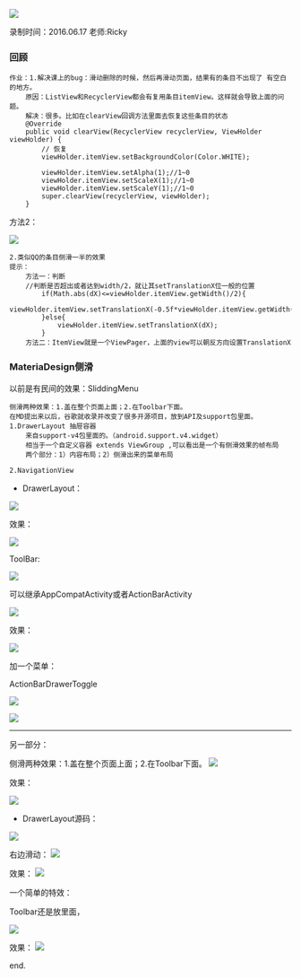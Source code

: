![](https://github.com/IvyZh/Android_Learning/blob/master/DN/UI/imgs/QQ%E6%88%AA%E5%9B%BE.png)

录制时间：2016.06.17
老师:Ricky


### 回顾

	作业：1.解决课上的bug：滑动删除的时候，然后再滑动页面，结果有的条目不出现了 有空白的地方。
		原因：ListView和RecyclerView都会有复用条目itemView。这样就会导致上面的问题。
		解决：很多。比如在clearView回调方法里面去恢复这些条目的状态
		@Override
		public void clearView(RecyclerView recyclerView, ViewHolder viewHolder) {
			// 恢复
			viewHolder.itemView.setBackgroundColor(Color.WHITE);
			
	 		viewHolder.itemView.setAlpha(1);//1~0
	 		viewHolder.itemView.setScaleX(1);//1~0
	 		viewHolder.itemView.setScaleY(1);//1~0
			super.clearView(recyclerView, viewHolder);
		}
	
方法2：

![](https://github.com/IvyZh/Android_Learning/blob/master/DN/UI/imgs/QQ%E6%88%AA%E5%9B%BE20170302153815.png)

	
	2.类似QQ的条目侧滑一半的效果
	提示：
		方法一：判断
		//判断是否超出或者达到width/2，就让其setTranslationX位一般的位置
			if(Math.abs(dX)<=viewHolder.itemView.getWidth()/2){
				viewHolder.itemView.setTranslationX(-0.5f*viewHolder.itemView.getWidth());
			}else{
				viewHolder.itemView.setTranslationX(dX);
			}
		方法二：ItemView就是一个ViewPager，上面的view可以朝反方向设置TranslationX



### MateriaDesign侧滑


以前是有民间的效果：SliddingMenu

	侧滑两种效果：1.盖在整个页面上面；2.在Toolbar下面。
	在MD提出来以后，谷歌就收录并改变了很多开源项目，放到API及support包里面。
	1.DrawerLayout 抽屉容器
		来自support-v4包里面的。（android.support.v4.widget）
		相当于一个自定义容器 extends ViewGroup ,可以看出是一个有侧滑效果的帧布局
		两个部分：1）内容布局；2）侧滑出来的菜单布局
	
	2.NavigationView


- DrawerLayout：

![](https://github.com/IvyZh/Android_Learning/blob/master/DN/UI/imgs/QQ%E6%88%AA%E5%9B%BE20170302162656.png)

效果：

![](https://github.com/IvyZh/Android_Learning/blob/master/DN/UI/imgs/QQ%E6%88%AA%E5%9B%BE20170302163533.png)

ToolBar:

![](https://github.com/IvyZh/Android_Learning/blob/master/DN/UI/imgs/QQ%E6%88%AA%E5%9B%BE20170302164653.png)

可以继承AppCompatActivity或者ActionBarActivity

![](https://github.com/IvyZh/Android_Learning/blob/master/DN/UI/imgs/QQ%E6%88%AA%E5%9B%BE20170302164829.png)

效果：

![](https://github.com/IvyZh/Android_Learning/blob/master/DN/UI/imgs/QQ%E6%88%AA%E5%9B%BE20170302164914.png)


加一个菜单：

ActionBarDrawerToggle

![](https://github.com/IvyZh/Android_Learning/blob/master/DN/UI/imgs/QQ%E6%88%AA%E5%9B%BE20170302170557.png)

![](https://github.com/IvyZh/Android_Learning/blob/master/DN/UI/imgs/QQ%E6%88%AA%E5%9B%BE20170302171002.png)

---

另一部分：

侧滑两种效果：1.盖在整个页面上面；2.在Toolbar下面。
![](https://github.com/IvyZh/Android_Learning/blob/master/DN/UI/imgs/QQ%E6%88%AA%E5%9B%BE20170302171157.png)

效果：

![](https://github.com/IvyZh/Android_Learning/blob/master/DN/UI/imgs/QQ%E6%88%AA%E5%9B%BE20170302171226.png)


- DrawerLayout源码：

![](https://github.com/IvyZh/Android_Learning/blob/master/DN/UI/imgs/QQ%E6%88%AA%E5%9B%BE20170302172403.png)



右边滑动：
![](https://github.com/IvyZh/Android_Learning/blob/master/DN/UI/imgs/QQ%E6%88%AA%E5%9B%BE20170302173535.png)

效果：
![](https://github.com/IvyZh/Android_Learning/blob/master/DN/UI/imgs/QQ%E6%88%AA%E5%9B%BE20170302173554.png)


一个简单的特效：

Toolbar还是放里面，

![](https://github.com/IvyZh/Android_Learning/blob/master/DN/UI/imgs/QQ%E6%88%AA%E5%9B%BE20170302174729.png)

效果：
![](https://github.com/IvyZh/Android_Learning/blob/master/DN/UI/imgs/QQ%E6%88%AA%E5%9B%BE20170302174744.png)

end.
